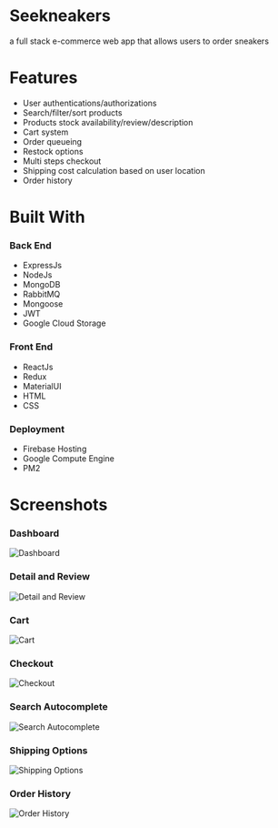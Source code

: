 # Seekneakers

a full stack e-commerce web app that allows users to order sneakers

# Features

* User authentications/authorizations
* Search/filter/sort products
* Products stock availability/review/description
* Cart system
* Order queueing
* Restock options
* Multi steps checkout
* Shipping cost calculation based on user location
* Order history

# Built With

### Back End
* ExpressJs
* NodeJs
* MongoDB
* RabbitMQ
* Mongoose
* JWT
* Google Cloud Storage

### Front End
* ReactJs
* Redux
* MaterialUI
* HTML
* CSS

### Deployment
* Firebase Hosting
* Google Compute Engine
* PM2

# Screenshots

### Dashboard
![Dashboard](https://drive.google.com/uc?export=view&id=1Wnf3E1_tELW-OmMPVrR8yjb-LzFNFolW)
### Detail and Review
![Detail and Review](https://drive.google.com/uc?export=view&id=1vF-0Su3jl6pMELZimGNRE6-JBdDhpLvb)
### Cart
![Cart](https://drive.google.com/uc?export=view&id=1nOARliViKepsCEseSkqeCiRGcc9R1iix)
### Checkout
![Checkout](https://drive.google.com/uc?export=view&id=1_ORhR03dAQD_mQExtjFFk5JRXw1_2yuJ)
### Search Autocomplete
![Search Autocomplete](https://drive.google.com/uc?export=view&id=1AO6h7ayDHQm8CsofSmwPvQhB_wAFuAFc)
### Shipping Options
![Shipping Options](https://drive.google.com/uc?export=view&id=1nIpitwuWUO5AF7knT4tnnXbfKCybyB3O)
### Order History
![Order History](https://drive.google.com/uc?export=view&id=1IYLU_kJyhp5ppbiJCRk0riTKKLBvvFmS)